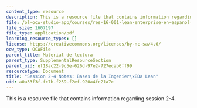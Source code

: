 ```yaml
---
content_type: resource
description: This is a resource file that contains information regarding session 2-4.
file: /ol-ocw-studio-app/courses/res-16-001-lean-enterprise-en-espanol-january-iap-2012/a0a33f3ffc7bf259f2ef920a4fc21a7c_MITRES_16_001IAP12_2-4_Eng.pdf
file_size: 1607197
file_type: application/pdf
learning_resource_types: []
license: https://creativecommons.org/licenses/by-nc-sa/4.0/
ocw_type: OCWFile
parent_title: Material de lectura
parent_type: SupplementalResourceSection
parent_uid: ef18ac22-9c5e-626d-97e2-727ecab6ff99
resourcetype: Document
title: "Session 2-4 Notes: Bases de la Ingenier\xEDa Lean"
uid: a0a33f3f-fc7b-f259-f2ef-920a4fc21a7c
---
```

This is a resource file that contains information regarding session 2-4.